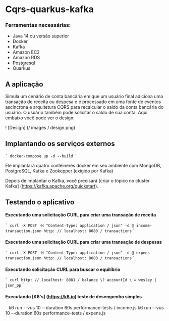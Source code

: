 # Cqrs-quarkus-kafka

### Ferramentas necessárias:

* Java 14 ou versão superior
* Docker
* Kafka
* Amazon EC2
* Amazon RDS
* Postgresql
* Quarkus


## A aplicação

Simula um cenário de conta bancária em que um usuário final adiciona uma transação de receita ou despesa e é processado em uma fonte de eventos ascíncrona e arquitetura CQRS para recalcular o saldo da conta bancária do usuário. O usuário também pode solicitar o saldo de sua conta. Aqui embaixo você pode ver o design:

! [Design] (/ images / design.png)

## Implantando os serviços externos

`` `
docker-compose up -d --build
`` `

Ele implantará quatro contêineres docker em seu ambiente com MongoDB, PostgreSQL, Kafka e Zookepper (exigido por Kafka)

Depois de implantar o Kafka, você precisará [criar o tópico no cluster Kafka] (https://kafka.apache.org/quickstart).

## Testando o aplicativo

#### Executando uma solicitação CURL para criar uma transação de receita

`` `
curl -X POST -H "Content-Type: application / json" -d @ income-transaction.json http: // localhost: 8080 / transactions
`` `

#### Executando uma solicitação CURL para criar uma transação de despesas

`` `
curl -X POST -H "Content-Type: application / json" -d @ expens-transaction.json http: // localhost: 8080 / transactions
`` `

#### Executando solicitação CURL para buscar o equilíbrio

`` `
curl http: // localhost: 8081 / balance \? accountId \ = wesley | json_pp
`` `

#### Executando [K6's] (https://k6.io) teste de desempenho simples

`` ``
k6 run --vus 10 --duration 60s performance-tests / income.js
k6 run --vus 10 --duration 60s performance-tests / expens.js
`` ``
